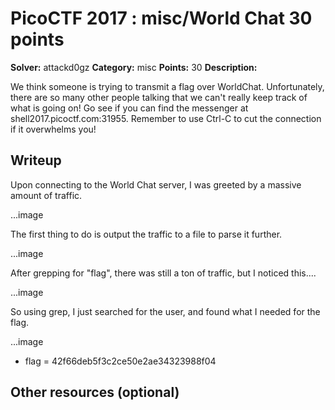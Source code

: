# PicoCTF 2017 : misc/World Chat 30 points

**Solver:** attackd0gz
**Category:** misc
**Points:** 30
**Description:**

We think someone is trying to transmit a flag over WorldChat. Unfortunately, there are so many other people talking that we can't really keep track of what is going on! Go see if you can find the messenger at shell2017.picoctf.com:31955. Remember to use Ctrl-C to cut the connection if it overwhelms you!

## Writeup
Upon connecting to the World Chat server, I was greeted by a massive amount of traffic.  

...image

The first thing to do is output the traffic to a file to parse it further. 

...image

After grepping for "flag", there was still a ton of traffic, but I noticed this....

...image

So using grep, I just searched for the user, and found what I needed for the flag. 

...image

* flag = 42f66deb5f3c2ce50e2ae34323988f04

## Other resources (optional)
